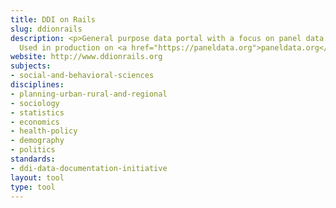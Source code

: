 ```yaml
---
title: DDI on Rails
slug: ddionrails
description: <p>General purpose data portal with a focus on panel data.
  Used in production on <a href="https://paneldata.org">paneldata.org</a>.</p>
website: http://www.ddionrails.org
subjects:
- social-and-behavioral-sciences
disciplines:
- planning-urban-rural-and-regional
- sociology
- statistics
- economics
- health-policy
- demography
- politics
standards:
- ddi-data-documentation-initiative
layout: tool
type: tool
---
```


